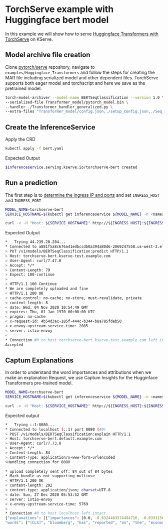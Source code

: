 # TorchServe example with Huggingface bert model
In this example we will show how to serve [Huggingface Transformers with TorchServe](https://github.com/pytorch/serve/tree/master/examples/Huggingface_Transformers)
on KServe.

## Model archive file creation

Clone [pytorch/serve](https://github.com/pytorch/serve) repository,
navigate to `examples/Huggingface_Transformers` and follow the steps for creating the MAR file including serialized model and other dependent files.
TorchServe supports both eager model and torchscript and here we save as the pretrained model. 
 
```bash
torch-model-archiver --model-name BERTSeqClassification --version 1.0 \
--serialized-file Transformer_model/pytorch_model.bin \
--handler ./Transformer_handler_generalized.py \
--extra-files "Transformer_model/config.json,./setup_config.json,./Seq_classification_artifacts/index_to_name.json"
```

## Create the InferenceService

Apply the CRD

```bash
kubectl apply -f bert.yaml
```

Expected Output

```bash
$inferenceservice.serving.kserve.io/torchserve-bert created
```

## Run a prediction

The first step is to [determine the ingress IP and ports](../../../../get_started/first_isvc.md#3-determine-the-ingress-ip-and-ports) and set `INGRESS_HOST` and `INGRESS_PORT`

```bash
MODEL_NAME=torchserve-bert
SERVICE_HOSTNAME=$(kubectl get inferenceservice ${MODEL_NAME} -n <namespace> -o jsonpath='{.status.url}' | cut -d "/" -f 3)

curl -v -H "Host: ${SERVICE_HOSTNAME}" http://${INGRESS_HOST}:${INGRESS_PORT}/v1/models/BERTSeqClassification:predict -d ./sample_text.txt
```

Expected Output

```bash
*   Trying 44.239.20.204...
* Connected to a881f5a8c676a41edbccdb0a394a80d6-2069247558.us-west-2.elb.amazonaws.com (44.239.20.204) port 80 (#0)
> PUT /v1/models/BERTSeqClassification:predict HTTP/1.1
> Host: torchserve-bert.kserve-test.example.com
> User-Agent: curl/7.47.0
> Accept: */*
> Content-Length: 79
> Expect: 100-continue
>
< HTTP/1.1 100 Continue
* We are completely uploaded and fine
< HTTP/1.1 200 OK
< cache-control: no-cache; no-store, must-revalidate, private
< content-length: 8
< date: Wed, 04 Nov 2020 10:54:49 GMT
< expires: Thu, 01 Jan 1970 00:00:00 UTC
< pragma: no-cache
< x-request-id: 4b54d3ac-185f-444c-b344-b8a785fdeb50
< x-envoy-upstream-service-time: 2085
< server: istio-envoy
<
* Connection #0 to host torchserve-bert.kserve-test.example.com left intact
Accepted
```

## Captum Explanations
In order to understand the word importances and attributions when we make an explanation Request, we use Captum Insights for the Hugginface Transformers pre-trained model.
```bash
MODEL_NAME=torchserve-bert
SERVICE_HOSTNAME=$(kubectl get inferenceservice ${MODEL_NAME} -n <namespace> -o jsonpath='{.status.url}' | cut -d "/" -f 3)

curl -v -H "Host: ${SERVICE_HOSTNAME}" http://${INGRESS_HOST}:${INGRESS_PORT}/v1/models/BERTSeqClassification:explaine -d ./sample_text.txt
```
Expected output
```bash
*   Trying ::1:8080...
* Connected to localhost (::1) port 8080 (#0)
> POST /v1/models/BERTSeqClassification:explain HTTP/1.1
> Host: torchserve-bert.default.example.com
> User-Agent: curl/7.73.0
> Accept: */*
> Content-Length: 84
> Content-Type: application/x-www-form-urlencoded
>Handling connection for 8080
 
* upload completely sent off: 84 out of 84 bytes
* Mark bundle as not supporting multiuse
< HTTP/1.1 200 OK
< content-length: 292
< content-type: application/json; charset=UTF-8
< date: Sun, 27 Dec 2020 05:53:52 GMT
< server: istio-envoy
< x-envoy-upstream-service-time: 5769
< 
* Connection #0 to host localhost left intact
{"explanations": [{"importances": [0.0, -0.6324463574494716, -0.033115653530477414, 0.2681695752722339, -0.29124745608778546, 0.5422589681903883, -0.3848768219546909, 0.0], 
"words": ["[CLS]", "bloomberg", "has", "reported", "on", "the", "economy", "[SEP]"], "delta": -0.0007350619859377225}]}
```


